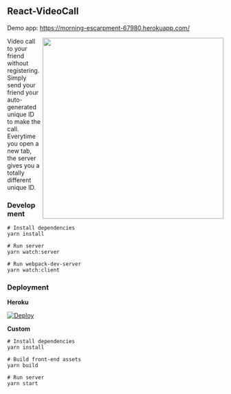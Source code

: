 ## React-VideoCall
Demo app: https://morning-escarpment-67980.herokuapp.com/  

<img align="right" width="420" src="https://raw.githubusercontent.com/nguymin4/react-videocall/master/screenshots/1.png"  alt =" " style="border: solid 1px #d4d4d4" />
  
Video call to your friend without registering. 
Simply send your friend your auto-generated unique ID to make the call.  
Everytime you open a new tab, the server gives you a totally different unique ID.

### Development

```
# Install dependencies
yarn install

# Run server
yarn watch:server

# Run webpack-dev-server
yarn watch:client
```


### Deployment

**Heroku**

[![Deploy](https://www.herokucdn.com/deploy/button.svg)](https://heroku.com/deploy?template=https://github.com/berameric/react-videocall)

**Custom**
```
# Install dependencies
yarn install

# Build front-end assets
yarn build

# Run server
yarn start
```
